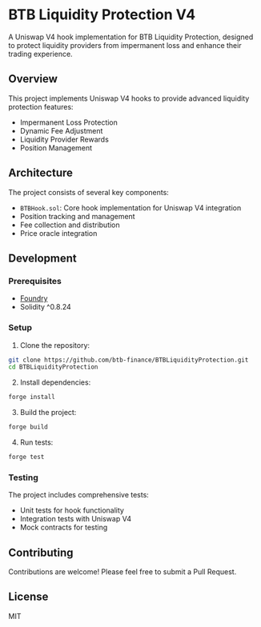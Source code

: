 # BTB Liquidity Protection V4

A Uniswap V4 hook implementation for BTB Liquidity Protection, designed to protect liquidity providers from impermanent loss and enhance their trading experience.

## Overview

This project implements Uniswap V4 hooks to provide advanced liquidity protection features:

- Impermanent Loss Protection
- Dynamic Fee Adjustment
- Liquidity Provider Rewards
- Position Management

## Architecture

The project consists of several key components:

- `BTBHook.sol`: Core hook implementation for Uniswap V4 integration
- Position tracking and management
- Fee collection and distribution
- Price oracle integration

## Development

### Prerequisites

- [Foundry](https://book.getfoundry.sh/getting-started/installation.html)
- Solidity ^0.8.24

### Setup

1. Clone the repository:
```bash
git clone https://github.com/btb-finance/BTBLiquidityProtection.git
cd BTBLiquidityProtection
```

2. Install dependencies:
```bash
forge install
```

3. Build the project:
```bash
forge build
```

4. Run tests:
```bash
forge test
```

### Testing

The project includes comprehensive tests:
- Unit tests for hook functionality
- Integration tests with Uniswap V4
- Mock contracts for testing

## Contributing

Contributions are welcome! Please feel free to submit a Pull Request.

## License

MIT
